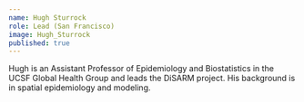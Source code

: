 ```yaml
---
name: Hugh Sturrock
role: Lead (San Francisco)
image: Hugh_Sturrock
published: true
---
```

Hugh is an Assistant Professor of Epidemiology and Biostatistics in the UCSF Global Health Group and leads the DiSARM project. His background is in spatial epidemiology and modeling.